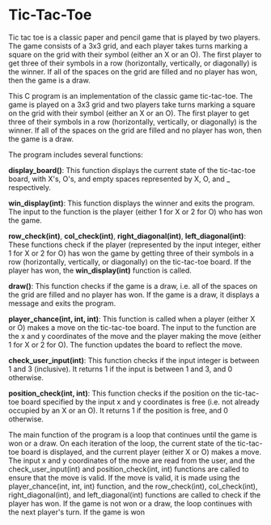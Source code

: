 # Tic-Tac-Toe 

Tic tac toe is a classic paper and pencil game that is played by two players. The game consists of a 3x3 grid, and each player takes turns marking a square on the grid with their symbol (either an X or an O). The first player to get three of their symbols in a row (horizontally, vertically, or diagonally) is the winner. If all of the spaces on the grid are filled and no player has won, then the game is a draw.

This C program is an implementation of the classic game tic-tac-toe. The game is played on a 3x3 grid and two players take turns marking a square on the grid with their symbol (either an X or an O). The first player to get three of their symbols in a row (horizontally, vertically, or diagonally) is the winner. If all of the spaces on the grid are filled and no player has won, then the game is a draw.

The program includes several functions:

**display_board()**: This function displays the current state of the tic-tac-toe board, with X's, O's, and empty spaces represented by X, O, and _ respectively.

**win_display(int)**: This function displays the winner and exits the program. The input to the function is the player (either 1 for X or 2 for O) who has won the game.

**row_check(int)**, **col_check(int)**, **right_diagonal(int)**, **left_diagonal(int)**: These functions check if the player (represented by the input integer, either 1 for X or 2 for O) has won the game by getting three of their symbols in a row (horizontally, vertically, or diagonally) on the tic-tac-toe board. If the player has won, the **win_display(int)** function is called.

**draw()**: This function checks if the game is a draw, i.e. all of the spaces on the grid are filled and no player has won. If the game is a draw, it displays a message and exits the program.

**player_chance(int, int, int)**: This function is called when a player (either X or O) makes a move on the tic-tac-toe board. The input to the function are the x and y coordinates of the move and the player making the move (either 1 for X or 2 for O). The function updates the board to reflect the move.

**check_user_input(int)**: This function checks if the input integer is between 1 and 3 (inclusive). It returns 1 if the input is between 1 and 3, and 0 otherwise.

**position_check(int, int)**: This function checks if the position on the tic-tac-toe board specified by the input x and y coordinates is free (i.e. not already occupied by an X or an O). It returns 1 if the position is free, and 0 otherwise.

The main function of the program is a loop that continues until the game is won or a draw. On each iteration of the loop, the current state of the tic-tac-toe board is displayed, and the current player (either X or O) makes a move. The input x and y coordinates of the move are read from the user, and the check_user_input(int) and position_check(int, int) functions are called to ensure that the move is valid. If the move is valid, it is made using the player_chance(int, int, int) function, and the row_check(int), col_check(int), right_diagonal(int), and left_diagonal(int) functions are called to check if the player has won. If the game is not won or a draw, the loop continues with the next player's turn. If the game is won
